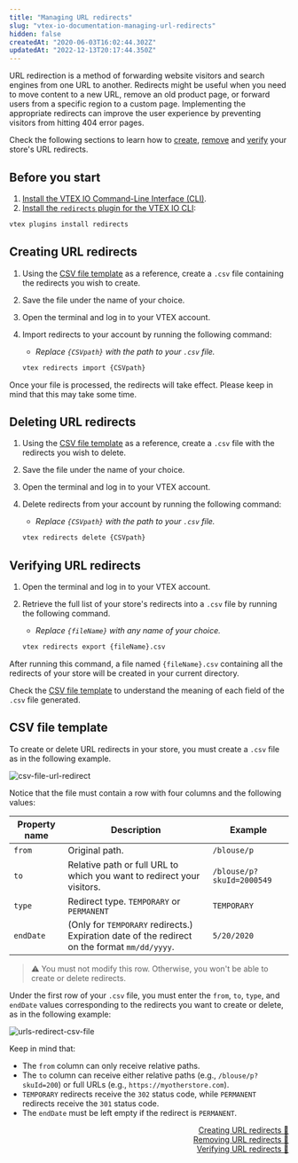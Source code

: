 ```yaml
---
title: "Managing URL redirects"
slug: "vtex-io-documentation-managing-url-redirects"
hidden: false
createdAt: "2020-06-03T16:02:44.302Z"
updatedAt: "2022-12-13T20:17:44.350Z"
---
```


URL redirection is a method of forwarding website visitors and search engines from one URL to another. Redirects might be useful when you need to move content to a new URL, remove an old product page, or forward users from a specific region to a custom page. Implementing the appropriate redirects can improve the user experience by preventing visitors from hitting 404 error pages.

Check the following sections to learn how to [create](#creating-url-redirects), [remove](#deleting-url-redirects) and [verify](#verifying-url-redirects) your store's URL redirects.

## Before you start

1. [Install the VTEX IO Command-Line Interface (CLI)](https://developers.vtex.com/docs/guides/vtex-io-documentation-vtex-io-cli-installation-and-command-reference).
2. [Install the `redirects` plugin for the VTEX IO CLI](https://developers.vtex.com/docs/guides/vtex-io-documentation-vtex-io-cli-plugins#installing-a-plugin):

  ```sh
  vtex plugins install redirects
  ```

## Creating URL redirects

1. Using the [CSV file template](#csv-file-template) as a reference, create a `.csv` file containing the redirects you wish to create.
2. Save the file under the name of your choice.
3. Open the terminal and log in to your VTEX account.
4. Import redirects to your account by running the following command:
    - *Replace `{CSVpath}` with the path to your `.csv` file.*

    ```sh
    vtex redirects import {CSVpath}
    ```

Once your file is processed, the redirects will take effect. Please keep in mind that this may take some time.

## Deleting URL redirects

1. Using the [CSV file template](#csv-file-template) as a reference, create a `.csv` file with the redirects you wish to delete.
2. Save the file under the name of your choice.
3. Open the terminal and log in to your VTEX account.
4. Delete redirects from your account by running the following command:
    - *Replace `{CSVpath}` with the path to your `.csv` file.*

    ```sh
    vtex redirects delete {CSVpath}
    ```

## Verifying URL redirects

1. Open the terminal and log in to your VTEX account.
2. Retrieve the full list of your store's redirects into a `.csv` file by running the following command.
    - *Replace `{fileName}` with any name of your choice.*

    ```sh
    vtex redirects export {fileName}.csv
    ```

After running this command, a file named `{fileName}.csv` containing all the redirects of your store will be created in your current directory.

Check the [CSV file template](#csv-file-template) to understand the meaning of each field of the `.csv` file generated.

## CSV file template

To create or delete URL redirects in your store, you must create a `.csv` file as in the following example.

![csv-file-url-redirect](https://cdn.jsdelivr.net/gh/vtexdocs/dev-portal-content@main/images/vtex-io-documentation-managing-url-redirects-0.png)

Notice that the file must contain a row with four columns and the following values:

| Property name | Description                                                                                   | Example                   |
| ------------- | --------------------------------------------------------------------------------------------- | ------------------------- |
| `from`        | Original path.                                                                                | `/blouse/p`               |
| `to`          | Relative path or full URL to which you want to redirect your visitors.                        | `/blouse/p?skuId=2000549` |
| `type`        | Redirect type. `TEMPORARY` or `PERMANENT`                                                     | `TEMPORARY`               |
| `endDate`     | (Only for `TEMPORARY` redirects.) Expiration date of the redirect on the format `mm/dd/yyyy`. | `5/20/2020`               |

> ⚠️ You must not modify this row. Otherwise, you won't be able to create or delete redirects.

Under the first row of your `.csv` file, you must enter the `from`, `to`, `type`, and `endDate` values corresponding to the redirects you want to create or delete, as in the following example:

![urls-redirect-csv-file](https://cdn.jsdelivr.net/gh/vtexdocs/dev-portal-content@main/images/vtex-io-documentation-managing-url-redirects-1.png)

Keep in mind that:

- The `from` column can only receive relative paths.
- The `to` column can receive either relative paths (e.g., `/blouse/p?skuId=200`) or full URLs (e.g., `https://myotherstore.com`).
- `TEMPORARY` redirects receive the `302` status code, while `PERMANENT` redirects receive the `301` status code.
- The `endDate` must be left empty if the redirect is `PERMANENT`.

<div style="text-align: right"><a href="#creating-url-redirects">Creating URL redirects 🔼</a></div>
<div style="text-align: right"><a href="#deleting-url-redirects">Removing URL redirects 🔼</a></div>
<div style="text-align: right"><a href="#verifying-url-redirects">Verifying URL redirects 🔼</a></div>
